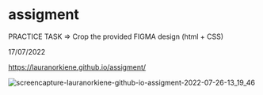 # assigment
PRACTICE TASK => Crop the provided FIGMA design (html + CSS)

17/07/2022

https://lauranorkiene.github.io/assigment/


![screencapture-lauranorkiene-github-io-assigment-2022-07-26-13_19_46](https://user-images.githubusercontent.com/107032193/180984316-e931f4bf-d73a-48fc-ab03-b5f4d681fdf7.png)

